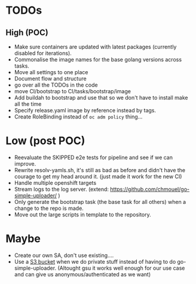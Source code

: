 # TODOs

## High (POC)
* Make sure containers are updated with latest packages (currently disabled for iterations).
* Commonalise the image names for the base golang versions across tasks.
* Move all settings to one place
* Document flow and structure
* go over all the TODOs in the code
* move CI/bootstrap to CI/tasks/bootstrap/image
* Add buildah to bootstrap and use that so we don't have to install make all the
  time
* Specify release.yaml image by reference instead by tags.
* Create RoleBinding instead of `oc adm policy` thing...

# Low (post POC)
* Reevaluate the SKIPPED e2e tests for pipeline and see if we can improve.
* Rewrite resolv-yamls.sh, it's still as bad as before and didn't have the
  courage to get my head around it. (just made it work for the new CI)
* Handle multiple openshift targets
* Stream logs to the log server. (extend: https://github.com/chmouel/go-simple-uploader/ )
* Only generate the bootstrap task (the base task for all others) when a change to the repo is made.
* Move out the large scripts in template to the repository.

# Maybe
* Create our own SA, don't use existing....
* Use a [S3 bucket](https://git.io/JexBs) when we do private stuff instead of having to do go-simple-uploader.
  (Altought gsu it works well enough for our use case and can give us anonymous/authenticated as we want)
